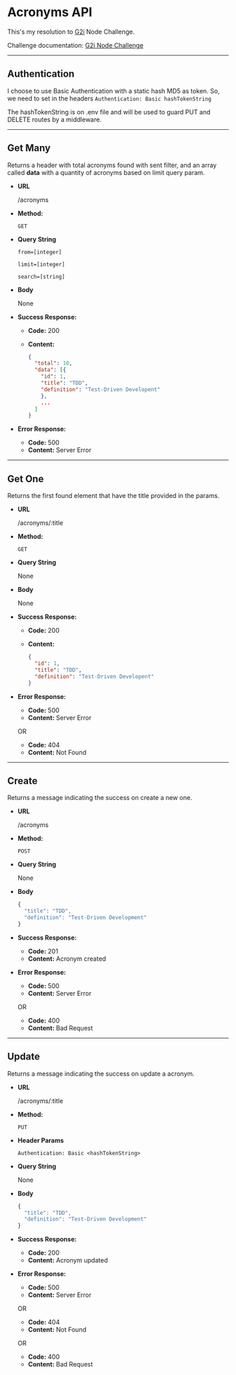 # Acronyms API

This's my resolution to [G2i](https://github.com/g2i) Node Challenge.

Challenge documentation: [G2i Node Challenge](https://public.3.basecamp.com/p/b7qHoMSf3CBYZ7FAqMn7XBmY)

---

## Authentication

I choose to use Basic Authentication with a static hash MD5 as token. So, we need to set in the headers `Authentication: Basic hashTokenString`

The hashTokenString is on .env file and will be used to guard PUT and DELETE routes by a middleware.

---

## Get Many

  Returns a header with total acronyms found with sent filter, and an array called **data** with a quantity of acronyms based on limit query param.

* **URL**

  /acronyms

* **Method:**

  `GET`
  
* **Query String**

  `from=[integer]`

  `limit=[integer]`

  `search=[string]`

* **Body**

  None

* **Success Response:**

  * **Code:** 200
  * **Content:**

    ```json
    { 
      "total": 10, 
      "data": [{ 
        "id": 1, 
        "title": "TDD", 
        "definition": "Test-Driven Developent"
        },
        ...
      ] 
    }
    ```

* **Error Response:**

  * **Code:** 500
  * **Content:** Server Error

---

## Get One

Returns the first found element that have the title provided in the params.

* **URL**

  /acronyms/:title

* **Method:**

  `GET`
  
* **Query String**

  None

* **Body**

  None

* **Success Response:**

  * **Code:** 200
  * **Content:**

    ```json
    { 
      "id": 1, 
      "title": "TDD", 
      "definition": "Test-Driven Developent"
    }
    ```

* **Error Response:**

  * **Code:** 500
  * **Content:** Server Error
  
  OR
  
  * **Code:** 404
  * **Content:** Not Found

---

## Create

Returns a message indicating the success on create a new one.

* **URL**

  /acronyms

* **Method:**

  `POST`
  
* **Query String**

  None

* **Body**

  ```javascript
  {
    "title": "TDD",
    "definition": "Test-Driven Development"
  }
  ```

* **Success Response:**

  * **Code:** 201
  * **Content:** Acronym created

* **Error Response:**

  * **Code:** 500
  * **Content:** Server Error
  
  OR
  
  * **Code:** 400
  * **Content:** Bad Request

---

## Update

Returns a message indicating the success on update a acronym.

* **URL**

  /acronyms/:title

* **Method:**

  `PUT`

* **Header Params**

  `Authentication: Basic <hashTokenString>`
  
* **Query String**

  None

* **Body**

  ```javascript
  {
    "title": "TDD",
    "definition": "Test-Driven Development"
  }
  ```

* **Success Response:**

  * **Code:** 200
  * **Content:** Acronym updated

* **Error Response:**

  * **Code:** 500
  * **Content:** Server Error
  
  OR
  
  * **Code:** 404
  * **Content:** Not Found
  
  OR
  
  * **Code:** 400
  * **Content:** Bad Request
